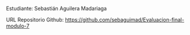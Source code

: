 Estudiante: Sebastián Aguilera Madariaga

URL Repositorio Github: https://github.com/sebaguimad/Evaluacion-final-modulo-7